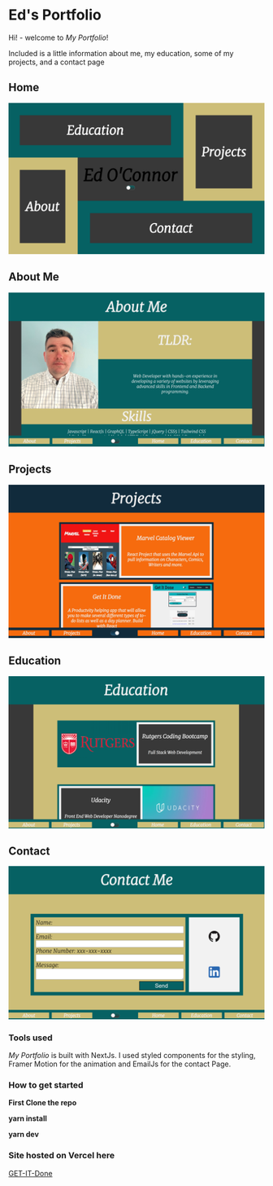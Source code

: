 # Ed's Portfolio

Hi! - welcome to _My Portfolio_!

Included is a little information about me, my education, some of my projects, and a contact page

## Home

![Home](public/HomeScreen.png)

## About Me

![About Me](public/About.png)

## Projects

![Projects](public/Projects.png)

## Education

![Education](public/Education.png)

## Contact

![Contact](public/Contact.png)

### Tools used

_My Portfolio_ is built with NextJs.  I used styled components for the styling, Framer Motion for the animation and EmailJs for the contact Page.

### How to get started

**First Clone the repo**

**yarn install**

**yarn dev**

### Site hosted on Vercel here 

[GET-IT-Done](eddev90.vercel.app)

